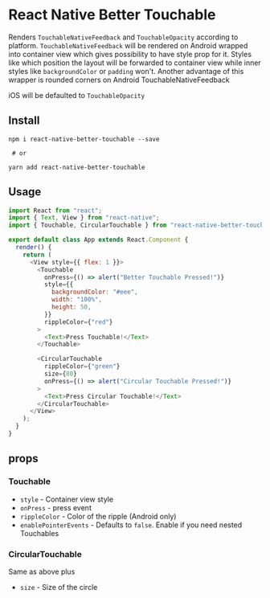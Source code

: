 # React Native Better Touchable

Renders `TouchableNativeFeedback` and `TouchableOpacity` according to platform. `TouchableNativeFeedback` will be rendered on Android wrapped into container view which gives possibility to have style prop for it. Styles like which position the layout will be forwarded to container view while inner styles like `backgroundColor` or `padding` won't.
Another advantage of this wrapper is rounded corners on Android TouchableNativeFeedback

iOS will be defaulted to `TouchableOpacity`

## Install

```
npm i react-native-better-touchable --save

 # or

yarn add react-native-better-touchable
```

## Usage

```javascript
import React from "react";
import { Text, View } from "react-native";
import { Touchable, CircularTouchable } from "react-native-better-touchable";

export default class App extends React.Component {
  render() {
    return (
      <View style={{ flex: 1 }}>
        <Touchable
          onPress={() => alert("Better Touchable Pressed!")}
          style={{
            backgroundColor: "#eee",
            width: "100%",
            height: 50,
          }}
          rippleColor={"red"}
        >
          <Text>Press Touchable!</Text>
        </Touchable>

        <CircularTouchable
          rippleColor={"green"}
          size={80}
          onPress={() => alert("Circular Touchable Pressed!")}
        >
          <Text>Press Circular Touchable!</Text>
        </CircularTouchable>
      </View>
    );
  }
}
```

## props

### Touchable

- `style` - Container view style
- `onPress` - press event
- `rippleColor` - Color of the ripple (Android only)
- `enablePointerEvents` - Defaults to `false`. Enable if you need nested Touchables

### CircularTouchable

Same as above plus

- `size` - Size of the circle
